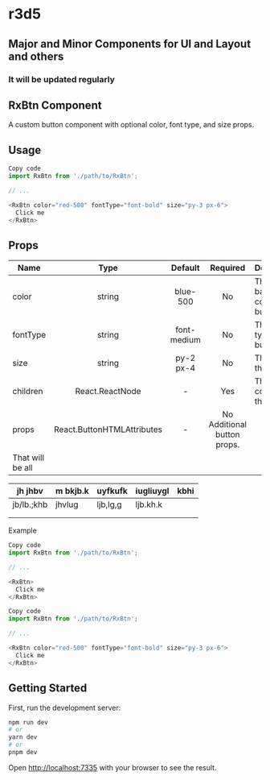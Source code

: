 # r3d5

## Major and Minor Components for UI and Layout and others

### It will be updated regularly

## RxBtn Component

A custom button component with optional color, font type, and size props.

## Usage

```javascript
Copy code
import RxBtn from './path/to/RxBtn';

// ...

<RxBtn color="red-500" fontType="font-bold" size="py-3 px-6">
  Click me
</RxBtn>
```

## Props

| Name             |                     Type                      |   Default   |          Required           | Description                         |
| ---------------- | :-------------------------------------------: | :---------: | :-------------------------: | :---------------------------------- |
| color            |                    string                     |  blue-500   |             No              | The background color of the button. |
| fontType         |                    string                     | font-medium |             No              | The font type of the button.        |
| size             |                    string                     |  py-2 px-4  |             No              | The size of the button.             |
| children         |                React.ReactNode                |      -      |             Yes             | The content of the button.          |
| props            | React.ButtonHTMLAttributes<HTMLButtonElement> |      -      | No Additional button props. |
| That will be all |

| jh jhbv    | m bkjb.k | uyfkufk  | iugliuygl | kbhi |
| ---------- | -------- | -------- | --------- | ---- |
| jb/lb.;khb | jhvlug   | ljb,lg,g | ljb.kh.k  |      |
|            |          |          |           |      |
|            |          |          |           |      |

Example

```javascript
Copy code
import RxBtn from './path/to/RxBtn';

// ...

<RxBtn>
  Click me
</RxBtn>
```

```javascript
Copy code
import RxBtn from './path/to/RxBtn';

// ...

<RxBtn color="red-500" fontType="font-bold" size="py-3 px-6">
  Click me
</RxBtn>
```

## Getting Started

First, run the development server:

```bash
npm run dev
# or
yarn dev
# or
pnpm dev
```

Open [http://localhost:7335](http://localhost:7335) with your browser to see the result.
